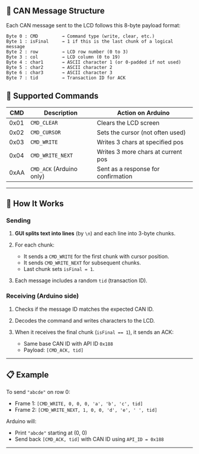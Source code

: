 ## 🔌 CAN Message Structure

Each CAN message sent to the LCD follows this 8-byte payload format:

```
Byte 0 : CMD         → Command type (write, clear, etc.)
Byte 1 : isFinal     → 1 if this is the last chunk of a logical message
Byte 2 : row         → LCD row number (0 to 3)
Byte 3 : col         → LCD column (0 to 19)
Byte 4 : char1       → ASCII character 1 (or 0-padded if not used)
Byte 5 : char2       → ASCII character 2
Byte 6 : char3       → ASCII character 3
Byte 7 : tid         → Transaction ID for ACK
```

## 🧠 Supported Commands

| CMD  | Description              | Action on Arduino                   |
| ---- | ------------------------ | ----------------------------------- |
| 0x01 | `CMD_CLEAR`              | Clears the LCD screen               |
| 0x02 | `CMD_CURSOR`             | Sets the cursor (not often used)    |
| 0x03 | `CMD_WRITE`              | Writes 3 chars at specified pos     |
| 0x04 | `CMD_WRITE_NEXT`         | Writes 3 more chars at current pos  |
| 0xAA | `CMD_ACK` (Arduino only) | Sent as a response for confirmation |

---

## 🔄 How It Works

### Sending

1. **GUI splits text into lines** (by `\n`) and each line into 3-byte chunks.
2. For each chunk:

   * It sends a `CMD_WRITE` for the first chunk with cursor position.
   * It sends `CMD_WRITE_NEXT` for subsequent chunks.
   * Last chunk sets `isFinal = 1`.
3. Each message includes a random `tid` (transaction ID).

### Receiving (Arduino side)

1. Checks if the message ID matches the expected CAN ID.
2. Decodes the command and writes characters to the LCD.
3. When it receives the final chunk (`isFinal == 1`), it sends an ACK:

   * Same base CAN ID with API ID `0x188`
   * Payload: `[CMD_ACK, tid]`

---


## 📋 Example

To send `"abcde"` on row 0:

* Frame 1: `[CMD_WRITE, 0, 0, 0, 'a', 'b', 'c', tid]`
* Frame 2: `[CMD_WRITE_NEXT, 1, 0, 0, 'd', 'e', ' ', tid]`

Arduino will:

* Print `"abcde"` starting at (0, 0)
* Send back `[CMD_ACK, tid]` with CAN ID using `API_ID = 0x188`

---

